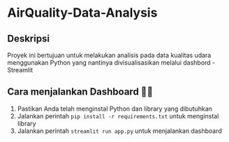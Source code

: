 # AirQuality-Data-Analysis

## Deskripsi

Proyek ini bertujuan untuk melakukan analisis pada data kualitas udara menggunakan Python yang nantinya divisualisasikan melalui dashbord - Streamlit

## Cara menjalankan Dashboard 🚀✨

1. Pastikan Anda telah menginstal Python dan library yang dibutuhkan
2. Jalankan perintah `pip install -r requirements.txt` untuk menginstal library
3. Jalankan perintah `streamlit run app.py` untuk menjalankan dashboard
